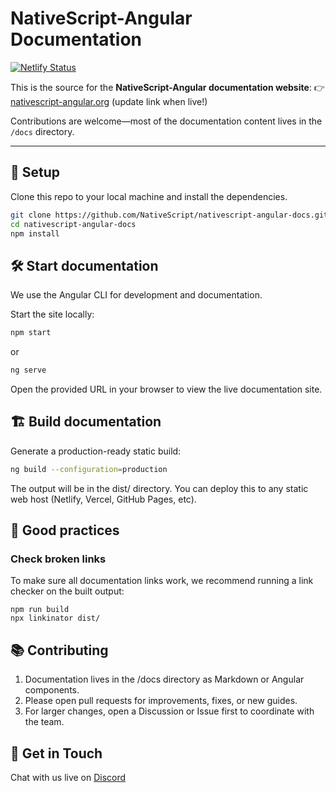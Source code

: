 # NativeScript-Angular Documentation

[![Netlify Status](https://api.netlify.com/api/v1/badges/REPLACE_ME/deploy-status)](https://app.netlify.com/sites/nativescript-angular/deploys)

This is the source for the **NativeScript-Angular documentation website**:
👉 [nativescript-angular.org](https://nativescript-angular.org/) (update link when live!)

Contributions are welcome—most of the documentation content lives in the `/docs` directory.

---

## 🚀 Setup

Clone this repo to your local machine and install the dependencies.

```bash
git clone https://github.com/NativeScript/nativescript-angular-docs.git
cd nativescript-angular-docs
npm install
```

## 🛠️ Start documentation

We use the Angular CLI for development and documentation.

Start the site locally:

```bash
npm start
```
or
```bash
ng serve
```

Open the provided URL in your browser to view the live documentation site.


## 🏗️ Build documentation

Generate a production-ready static build:

```bash
ng build --configuration=production
```

The output will be in the dist/ directory.
You can deploy this to any static web host (Netlify, Vercel, GitHub Pages, etc).

## 🔗 Good practices
### Check broken links
To make sure all documentation links work, we recommend running a link checker on the built output:

```
npm run build
npx linkinator dist/
```

## 📚 Contributing

1. Documentation lives in the /docs directory as Markdown or Angular components.
2. Please open pull requests for improvements, fixes, or new guides.
3. For larger changes, open a Discussion or Issue first to coordinate with the team.


## 💬 Get in Touch

Chat with us live on [Discord](https://discord.com/invite/RgmpGky9GR)